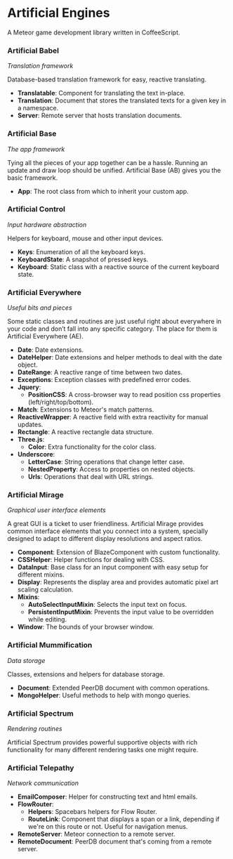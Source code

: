 # Artificial Engines
A Meteor game development library written in CoffeeScript.

### Artificial Babel

_Translation framework_

Database-based translation framework for easy, reactive translating.

- **Translatable**: Component for translating the text in-place.
- **Translation**: Document that stores the translated texts for a given key in a namespace.
- **Server**: Remote server that hosts translation documents.

### Artificial Base

_The app framework_

Tying all the pieces of your app together can be a hassle. Running an update and draw loop should be unified. 
Artificial Base (AB) gives you the basic framework.

- **App**: The root class from which to inherit your custom app.

### Artificial Control

_Input hardware abstraction_

Helpers for keyboard, mouse and other input devices.

- **Keys**: Enumeration of all the keyboard keys.
- **KeyboardState**: A snapshot of pressed keys.
- **Keyboard**: Static class with a reactive source of the current keyboard state.

### Artificial Everywhere

_Useful bits and pieces_

Some static classes and routines are just useful right about everywhere in your code and don’t fall into any specific
category. The place for them is Artificial Everywhere (AE).

- **Date**: Date extensions.
- **DateHelper**: Date extensions and helper methods to deal with the date object.
- **DateRange**: A reactive range of time between two dates.
- **Exceptions**: Exception classes with predefined error codes.
- **Jquery**:
  - **PositionCSS**: A cross-browser way to read position css properties (left/right/top/bottom).
- **Match**: Extensions to Meteor's match patterns.
- **ReactiveWrapper**: A reactive field with extra reactivity for manual updates.
- **Rectangle**: A reactive rectangle data structure.
- **Three.js**:
  - **Color**: Extra functionality for the color class.
- **Underscore**:
  - **LetterCase**: String operations that change letter case.
  - **NestedProperty**: Access to properties on nested objects.
  - **Urls**: Operations that deal with URL strings.

### Artificial Mirage

_Graphical user interface elements_

A great GUI is a ticket to user friendliness. Artificial Mirage provides common interface elements that you connect
into a system, specially designed to adapt to different display resolutions and aspect ratios.

- **Component**: Extension of BlazeComponent with custom functionality.
- **CSSHelper**: Helper functions for dealing with CSS.
- **DataInput**: Base class for an input component with easy setup for different mixins.
- **Display**: Represents the display area and provides automatic pixel art scaling calculation.
- **Mixins**:
  - **AutoSelectInputMixin**: Selects the input text on focus.
  - **PersistentInputMixin**: Prevents the input value to be overridden while editing.
- **Window**: The bounds of your browser window.

### Artificial Mummification

_Data storage_

Classes, extensions and helpers for database storage.

- **Document**: Extended PeerDB document with common operations.
- **MongoHelper**: Useful methods to help with mongo queries.

### Artificial Spectrum

_Rendering routines_

Artificial Spectrum provides powerful supportive objects with rich functionality for many different rendering tasks
one might require.

### Artificial Telepathy

_Network communication_

- **EmailComposer**: Helper for constructing text and html emails.
- **FlowRouter**:
  - **Helpers**: Spacebars helpers for Flow Router.
  - **RouteLink**: Component that displays a span or a link, depending if we're on this route or not. Useful for navigation menus.
- **RemoteServer**: Meteor connection to a remote server.
- **RemoteDocument**: PeerDB document that's coming from a remote server.
